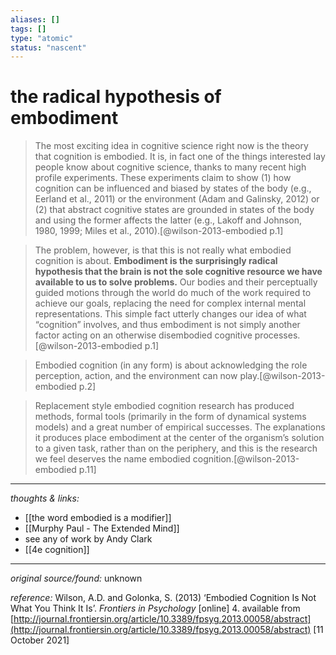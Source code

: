 ```yaml
---
aliases: []
tags: []
type: "atomic"
status: "nascent"
---
```


# the radical hypothesis of embodiment 

> The most exciting idea in cognitive science right now is the theory that cognition is embodied. It is, in fact one of the things interested lay people know about cognitive science, thanks to many recent high profile experiments. These experiments claim to show (1) how cognition can be influenced and biased by states of the body (e.g., Eerland et al., 2011) or the environment (Adam and Galinsky, 2012) or (2) that abstract cognitive states are grounded in states of the body and using the former affects the latter (e.g., Lakoff and Johnson, 1980, 1999; Miles et al., 2010).[@wilson-2013-embodied p.1]

> The problem, however, is that this is not really what embodied cognition is about. **Embodiment is the surprisingly radical hypothesis that the brain is not the sole cognitive resource we have available to us to solve problems.** Our bodies and their perceptually guided motions through the world do much of the work required to achieve our goals, replacing the need for complex internal mental representations. This simple fact utterly changes our idea of what “cognition” involves, and thus embodiment is not simply another factor acting on an otherwise disembodied cognitive processes.[@wilson-2013-embodied p.1]

> Embodied cognition (in any form) is about acknowledging the role perception, action, and the environment can now play.[@wilson-2013-embodied p.2]

> Replacement style embodied cognition research has produced methods, formal tools (primarily in the form of dynamical systems models) and a great number of empirical successes. The explanations it produces place embodiment at the center of the organism’s solution to a given task, rather than on the periphery, and this is the research we feel deserves the name embodied cognition.[@wilson-2013-embodied p.11] 

---

_thoughts & links:_

- [[the word embodied is a modifier]]
- [[Murphy Paul - The Extended Mind]]
- see any of work by Andy Clark
- [[4e cognition]]


---

_original source/found:_ unknown

_reference:_ Wilson, A.D. and Golonka, S. (2013) ‘Embodied Cognition Is Not What You Think It Is’. _Frontiers in Psychology_ [online] 4. available from [http://journal.frontiersin.org/article/10.3389/fpsyg.2013.00058/abstract](http://journal.frontiersin.org/article/10.3389/fpsyg.2013.00058/abstract) [11 October 2021]
 